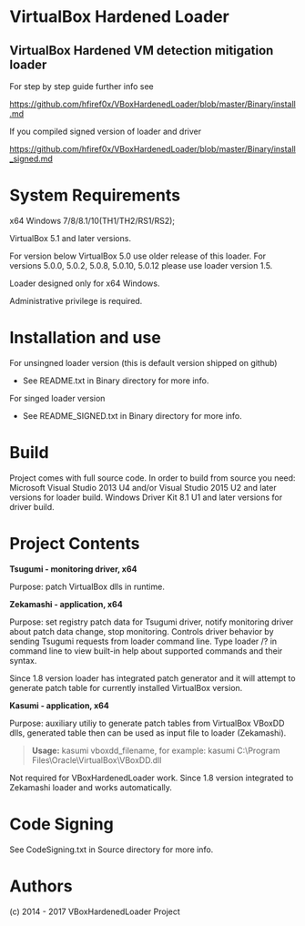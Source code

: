 
# VirtualBox Hardened Loader
## VirtualBox Hardened VM detection mitigation loader

For step by step guide further info see

https://github.com/hfiref0x/VBoxHardenedLoader/blob/master/Binary/install.md

If you compiled signed version of loader and driver 

https://github.com/hfiref0x/VBoxHardenedLoader/blob/master/Binary/install_signed.md

# System Requirements

x64 Windows 7/8/8.1/10(TH1/TH2/RS1/RS2);

VirtualBox 5.1 and later versions.

For version below VirtualBox 5.0 use older release of this loader.
For versions 5.0.0, 5.0.2, 5.0.8, 5.0.10, 5.0.12 please use loader version 1.5.

Loader designed only for x64 Windows.

Administrative privilege is required.


# Installation and use

For unsingned loader version (this is default version shipped on github) 
+ See README.txt in Binary directory for more info.

For singed loader version 
+ See README_SIGNED.txt in Binary directory for more info.


# Build 

Project comes with full source code.
In order to build from source you need:
Microsoft Visual Studio 2013 U4 and/or Visual Studio 2015 U2 and later versions for loader build.
Windows Driver Kit 8.1 U1 and later versions for driver build.


# Project Contents

**Tsugumi - monitoring driver, x64** 

Purpose: patch VirtualBox dlls in runtime.

**Zekamashi - application, x64**

Purpose: set registry patch data for Tsugumi driver, notify monitoring driver about patch data change, stop monitoring. Controls driver behavior by sending Tsugumi requests from loader command line. Type loader /? in command line to view built-in help about supported commands and their syntax.

Since 1.8 version loader has integrated patch generator and it will attempt to generate patch table for currently installed VirtualBox version.

**Kasumi - application, x64**

Purpose: auxiliary utiliy to generate patch tables from VirtualBox VBoxDD dlls, generated table then can be used as input file to loader (Zekamashi).

> **Usage:** kasumi vboxdd_filename, for example: kasumi C:\Program Files\Oracle\VirtualBox\VBoxDD.dll

Not required for VBoxHardenedLoader work. Since 1.8 version integrated to Zekamashi loader and works automatically.


# Code Signing

See CodeSigning.txt in Source directory for more info.


# Authors

(c) 2014 - 2017 VBoxHardenedLoader Project
